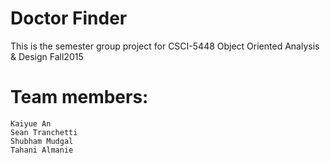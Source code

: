 # Doctor Finder

This is the semester group project for CSCI-5448 Object Oriented Analysis & Design Fall2015

# Team members:
	Kaiyue An
	Sean Tranchetti
	Shubham Mudgal
	Tahani Almanie
